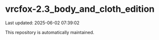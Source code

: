 # vrcfox-2.3_body_and_cloth_edition

Last updated: 2025-06-02 07:39:02

This repository is automatically maintained.
